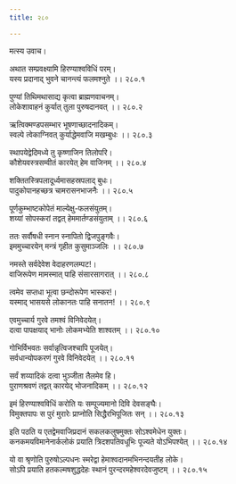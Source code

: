 ```yaml
---
title: २८०

---
```

मत्स्य उवाच।  
  
अथात सम्प्रवक्ष्यामि हिरण्याश्वविधिं परम्।  
यस्य प्रदानाद् भुवने चानन्त्यं फलमश्नुते ।। २८०.१  
  
पुण्यां तिथिमथासाद्य कृत्वा ब्राह्मणवाचनम्।  
लोकेशावाहनं कुर्यात् तुला पुरुषदानवत् ।। २८०.२  
  
ऋत्विक्मण्डपसम्भार भूषणाच्छादनादिकम्।  
स्वल्पे त्वेकाग्निवत् कुर्याद्धेमवाजि मखम्बुधः ।। २८०.३  
  
स्थापयेद्वेदिमध्ये तु कृष्णाजिन तिलोपरि।  
कौशेयवस्त्रसम्वीतं कारयेत् हेम वाजिनम् ।। २८०.४  
  
शक्तितस्त्रिपलादूर्ध्वमासहस्रपलाद् बुधः।  
पादुकोपानहच्छत्र चामरासनभाजनैः ।। २८०.५  
  
पूर्णकुम्भाष्टकोपेतं माल्येक्षु-फलसंयुतम्।  
शय्यां सोपस्करां तद्वत् हेममार्तण्डसंयुताम् ।। २८०.६  
  
ततः सर्वौषधी स्नान स्नापितो द्विजपुङ्गवैः।  
इममुच्चारयेन् मन्त्रं गृहीत कुसुमाञ्जलिः ।। २८०.७  
  
नमस्ते सर्वदेवेश वेदाहरणलम्पट!।  
वाजिरूपेण मामस्मात् पाहि संसारसागरात् ।। २८०.८  
  
त्वमेव सप्तधा भूत्वा छन्दोरूपेण भास्कर!।  
यस्माद् भासयसे लोकानतः पाहि सनातन! ।। २८०.९  
  
एवमुच्चार्य गुरवे तमश्वं विनिवेदयेत्।  
दत्वा पापक्षयाद् भानोः लोकमभ्येति शाश्वतम् ।। २८०.१०  
  
गोभिर्विभवतः सर्वान्नृत्विजश्चापि पूजयेत्।  
सर्वधान्योपकरणं गुरवे विनिवेदयेत् ।। २८०.११  
  
सर्वं शय्यादिकं दत्वा भुञ्जीता तैलमेव हि।  
पुराणश्रवणं तद्वत् कारयेद् भोजनादिकम् ।। २८०.१२  
  
इमं हिरण्याश्वविधिं करोति यः सम्पूज्यमानो दिवि देवसङ्घैः।  
विमुक्तपापः स पुरं मुरारेः प्राप्नोति सिद्धैरभिपूजितः सन् ।। २८०.१३  
  
इति पठति य एतद्वेमवाजिप्रदानं सकलकलुषमुक्तः सोऽश्वमेधेन युक्तः।  
कनकमयविमानेनार्कलोकं प्रयाति त्रिदशपतिवधूभिः पूज्यते योऽभिपश्येत् ।। २८०.१४  
  
यो वा श्रृणोति पुरुषोऽल्पधनः स्मरेद्वा हेमाश्वदानमभिनन्दयतीह लोके।  
सोऽपि प्रयाति हतकल्मषशुद्धदेहः स्थानं पुरन्दरमहेश्वरदेवजुष्टम् ।। २८०.१५